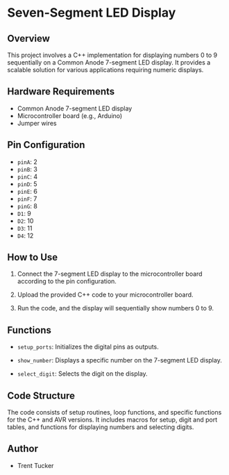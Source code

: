 # Seven-Segment LED Display

## Overview

This project involves a C++ implementation for displaying numbers 0 to 9 sequentially on a Common Anode 7-segment LED display. It provides a scalable solution for various applications requiring numeric displays.

## Hardware Requirements

- Common Anode 7-segment LED display
- Microcontroller board (e.g., Arduino)
- Jumper wires

## Pin Configuration

- `pinA`: 2
- `pinB`: 3
- `pinC`: 4
- `pinD`: 5
- `pinE`: 6
- `pinF`: 7
- `pinG`: 8
- `D1`: 9
- `D2`: 10
- `D3`: 11
- `D4`: 12

## How to Use

1. Connect the 7-segment LED display to the microcontroller board according to the pin configuration.

2. Upload the provided C++ code to your microcontroller board.

3. Run the code, and the display will sequentially show numbers 0 to 9.

## Functions

- `setup_ports`: Initializes the digital pins as outputs.

- `show_number`: Displays a specific number on the 7-segment LED display.

- `select_digit`: Selects the digit on the display.

## Code Structure

The code consists of setup routines, loop functions, and specific functions for the C++ and AVR versions. It includes macros for setup, digit and port tables, and functions for displaying numbers and selecting digits.

## Author

- Trent Tucker
